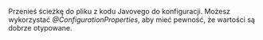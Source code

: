 Przenieś ścieżkę do pliku z kodu Javovego do konfiguracji. Możesz wykorzystać *@ConfigurationProperties*, aby mieć pewność, że wartości są dobrze otypowane.